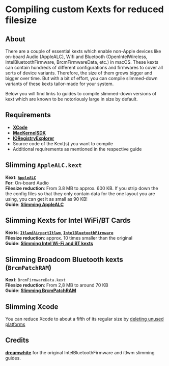 # Compiling custom Kexts for reduced filesize

## About
There are a couple of essential kexts which enable non-Apple devices like on-board Audio (AppleALC), Wifi and Bluetooth (OpenIntelWireless, IntelBluetoothFirmware, BrcmFirmwareData, etc.) in macOS. These kexts can contain hundreds of different configurations and firmwares to cover all sorts of device variants. Therefore, the size of them grows bigger and bigger over time. But with a bit of effort, you can compile slimmed-down variants of these kexts tailor-made for your system.

Below you will find links to guides to compile slimmed-down versions of kext which are known to be notoriously large in size by default.

## Requirements
- [**XCode**](https://developer.apple.com/xcode/)
- [**MacKernelSDK**](https://github.com/acidanthera/MacKernelSDK)
- [**IORegistryExplorer**](https://github.com/utopia-team/IORegistryExplorer)
- Source code of the Kext(s) you want to compile
- Additional requirements as mentioned in the respective guide

## Slimming `AppleALC.kext`
**Kext**: [**`AppleALC`**](https://github.com/acidanthera/AppleALC/releases)</br>
**For**: On-board Audio</br>
**Filesize reduction**: From 3.8 MB to approx. 600 KB. If you strip down the the config files so that they only contain data for the one layout you are using, you can get it as small as 90 KB!</br>
**Guide**: [**Slimming AppleALC**](https://github.com/5T33Z0/AppleALC-Guides/tree/main/Slimming_AppleALC)

## Slimming Kexts for Intel WiFi/BT Cards
**Kexts**: [**`Itlwm`/`AirportItlwm`**](https://github.com/OpenIntelWireless/itlwm), [**`IntelBluetoothFirmware`**](https://github.com/OpenIntelWireless/IntelBluetoothFirmware)<br>
**Filesize reduction**: approx. 10 times smaller than the original<br>
**Guide**: [**Slimming Intel Wi-Fi and BT kexts**](/Content/J_Compiling_Kexts/Slimming_Intel_WiFI_BT_Kexts.md)

## Slimming Broadcom Bluetooth kexts (`BrcmPatchRAM`)
**Kext**: `BrcmFirmwareData.kext`<br>
**Filesize reduction**: From 2,8 MB to around 70 KB<br>
**Guide**: [**Slimming BrcmPatchRAM**](/Content//J_Compiling_Kexts/Slimming_BrcmPatchRAM.md)


## Slimming Xcode
You can reduce Xcode to about a fifth of its regular size by [deleting unused platforms](/Content//J_Compiling_Kexts/Slimming_Xcode_for_Kexts.md#readme)

## Credits
[**dreamwhite**](https://github.com/dreamwhite) for the original IntelBluetoothFirmware and itlwm slimming guides.
